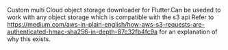 Custom multi Cloud object storage downloader for Flutter.Can be useded to work with any object storage which is compatible with the s3 api
Refer to https://medium.com/aws-in-plain-english/how-aws-s3-requests-are-authenticated-hmac-sha256-in-depth-87c32fb4fc9a for an explanation of why this exists.
